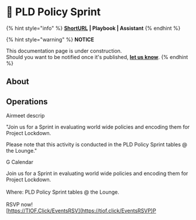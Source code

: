 # 📑 PLD Policy Sprint

{% hint style="info" %}
[**ShortURL**](https://tiof.click/TUPLDPS) **| Playbook | Assistant**
{% endhint %}



{% hint style="warning" %}
**NOTICE**

This documentation page is under construction.\
Should you want to be notified once it's published, [**let us know**](https://tiof.click/TIOFTarianUpdatesService).
{% endhint %}

## About











## Operations

Airmeet descrip

"Join us for a Sprint in evaluating world wide policies and encoding them for Project Lockdown.

Please note that this activity is conducted in the PLD Policy Sprint tables @ the Lounge."



G Calendar

Join us for a Sprint in evaluating world wide policies and encoding them for Project Lockdown.\
\
Where: PLD Policy Sprint tables @ the Lounge.\
\
RSVP now\![\
](https://tiof.click/EventsRSVP)[https://TIOF.Click/EventsRSV](https://tiof.click/EventsRSVP)P





